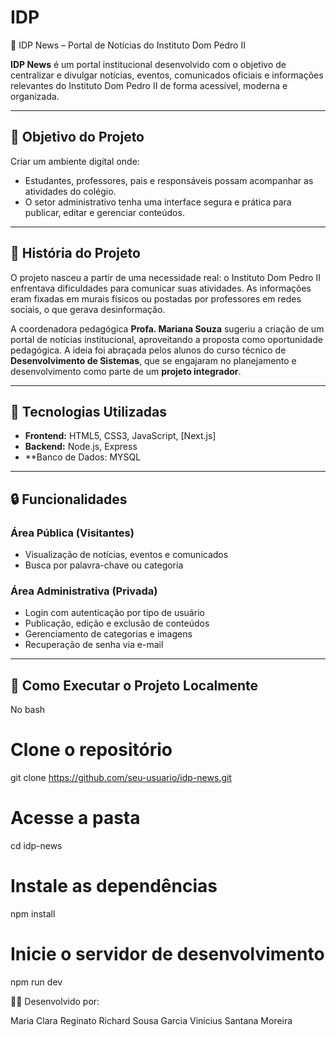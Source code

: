 # IDP
📰 IDP News – Portal de Notícias do Instituto Dom Pedro II

**IDP News** é um portal institucional desenvolvido com o objetivo de centralizar e divulgar notícias, eventos, comunicados oficiais e informações relevantes do Instituto Dom Pedro II de forma acessível, moderna e organizada.

---

## 📌 Objetivo do Projeto

Criar um ambiente digital onde:

- Estudantes, professores, pais e responsáveis possam acompanhar as atividades do colégio.
- O setor administrativo tenha uma interface segura e prática para publicar, editar e gerenciar conteúdos.

---

## 🏫 História do Projeto

O projeto nasceu a partir de uma necessidade real: o Instituto Dom Pedro II enfrentava dificuldades para comunicar suas atividades. As informações eram fixadas em murais físicos ou postadas por professores em redes sociais, o que gerava desinformação.

A coordenadora pedagógica **Profa. Mariana Souza** sugeriu a criação de um portal de notícias institucional, aproveitando a proposta como oportunidade pedagógica. A ideia foi abraçada pelos alunos do curso técnico de **Desenvolvimento de Sistemas**, que se engajaram no planejamento e desenvolvimento como parte de um **projeto integrador**.

---

## 🔧 Tecnologias Utilizadas

- **Frontend:** HTML5, CSS3, JavaScript, [Next.js]
- **Backend:** Node.js, Express
- **Banco de Dados: MYSQL


---

## 🔒 Funcionalidades

### Área Pública (Visitantes)
- Visualização de notícias, eventos e comunicados
- Busca por palavra-chave ou categoria

### Área Administrativa (Privada)
- Login com autenticação por tipo de usuário
- Publicação, edição e exclusão de conteúdos
- Gerenciamento de categorias e imagens
- Recuperação de senha via e-mail

---

## 🚀 Como Executar o Projeto Localmente

No bash
# Clone o repositório
git clone https://github.com/seu-usuario/idp-news.git

# Acesse a pasta
cd idp-news

# Instale as dependências
npm install

# Inicie o servidor de desenvolvimento
npm run dev


👨‍💻 Desenvolvido por: 

Maria Clara Reginato
Richard Sousa Garcia
Vinicius Santana Moreira





